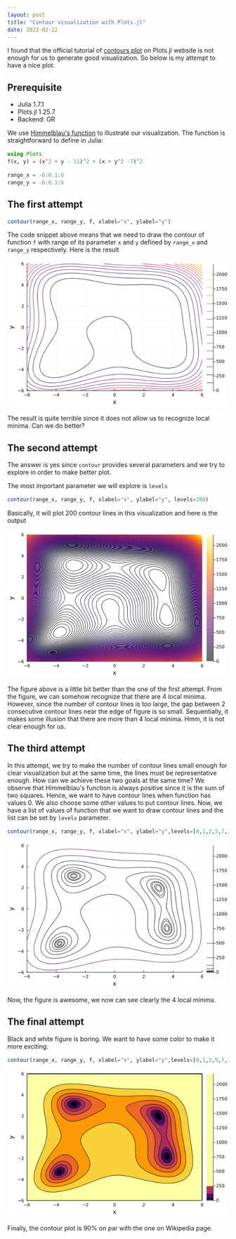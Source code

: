 ```yaml
---
layout: post
title: "Contour visualization with Plots.jl"
date: 2022-02-22
---
```


I found that the official tutorial of [contours plot](https://docs.juliaplots.org/latest/generated/gr/#gr-ref22) on Plots.jl website is not enough for us to generate good visualization. So below is my attempt to have a nice plot.

## Prerequisite

- Julia 1.7.1
- Plots.jl 1.25.7
- Backend: GR


We use [Himmelblau's function](https://en.wikipedia.org/wiki/Himmelblau%27s_function) to illustrate our visualization. The function is straightforward to define in Julia:

```julia
using Plots
f(x, y) = (x^2 + y - 11)^2 + (x + y^2 -7)^2
```

```julia
range_x = -6:0.1:6
range_y = -6:0.1:6
```

## The first attempt

```julia
contour(range_x, range_y, f, xlabel="x", ylabel="y")
```

The code snippet above means that we need to draw the contour of function `f` with range of its parameter `x` and `y` defined by `range_x` and `range_y` respectively. Here is the result

<img src="/assets/2022-02-22-contour/contour_1.png">

The result is quite terrible since it does not allow us to recognize local minima. Can we do better?

## The second attempt

The answer is yes since `contour` provides several parameters and we try to explore in order to make better plot.

The most important parameter we will explore is `levels`

```julia
contour(range_x, range_y, f, xlabel="x", ylabel="y", levels=200)
```

Basically, it will plot 200 contour lines in this visualization and here is the output

<img src="/assets/2022-02-22-contour/contour_2.png">

The figure above is a little bit better than the one of the first attempt. From the figure, we can somehow recognize that there are 4 local minima. However, since the number of contour lines is too large, the gap between 2 consecutive contour lines near the edge of figure is so small. Sequentially, it makes some illusion that there are more than 4 local minima. Hmm, it is not clear enough for us.

## The third attempt

In this attempt, we try to make the number of contour lines small enough for clear visualization but at the same time, the lines must be representative enough. How can we achieve these two goals at the same time? We observe that Himmelblau's function is always positive since it is the sum of two squares. Hence, we want to have contour lines when function has values 0. We also choose some other values to put contour lines. Now, we have a list of values of function that we want to draw contour lines and the list can be set by `levels` parameter.

```julia
contour(range_x, range_y, f, xlabel="x", ylabel="y",levels=[0,1,2,5,7,15,30,60, 120, 250, 500])
```

<img src="/assets/2022-02-22-contour/contour_3.png">

Now, the figure is awesome, we now can see clearly the 4 local minima.

## The final attempt

Black and white figure is boring. We want to have some color to make it more exciting.

```julia
contour(range_x, range_y, f, xlabel="x", ylabel="y",levels=[0,1,2,5,7,15,30,60, 120, 250, 500], fill=true)
```


<img src="/assets/2022-02-22-contour/contour_4.png">

Finally, the contour plot is 90% on par with the one on Wikipedia page.
